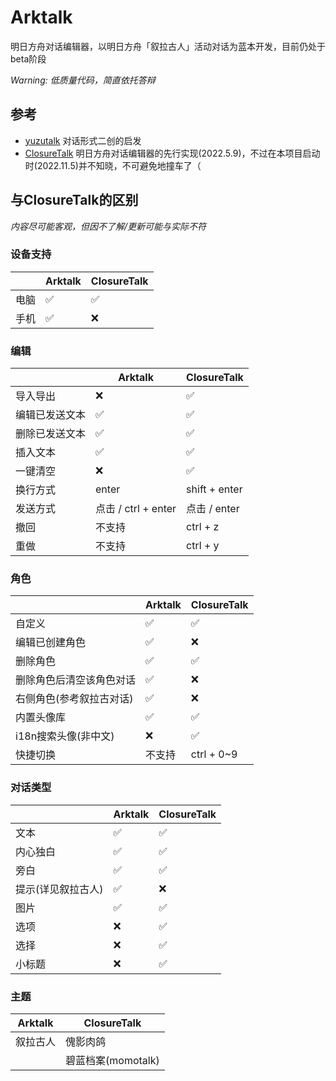 # Arktalk

明日方舟对话编辑器，以明日方舟「叙拉古人」活动对话为蓝本开发，目前仍处于beta阶段  

*Warning: 低质量代码，简直依托答辩*

 ## 参考
 
 - [yuzutalk](https://www.yuzutalk.net/) 对话形式二创的启发
 - [ClosureTalk](https://github.com/ClosureTalk/closure-talk) 明日方舟对话编辑器的先行实现(2022.5.9)，不过在本项目启动时(2022.11.5)并不知晓，不可避免地撞车了（
 
 ## 与ClosureTalk的区别
 
 *内容尽可能客观，但因不了解/更新可能与实际不符* 
 
 
 ### 设备支持
 
 |         | Arktalk | ClosureTalk |
 | ------- | ------- | ----------- |
 | 电脑 | ✅ | ✅ |
 | 手机 | ✅ | ❌ |
 
  ### 编辑
  
 |         | Arktalk | ClosureTalk |
 | ------- | ------- | ----------- |
 | 导入导出 | ❌ | ✅ |
 | 编辑已发送文本 | ✅ | ✅ |
 | 删除已发送文本 | ✅ | ✅ |
 | 插入文本 | ✅ | ✅ |
 | 一键清空 | ❌ | ✅ |
 | 换行方式 | enter | shift + enter |
 | 发送方式 | 点击 / ctrl + enter | 点击 / enter | 
 | 撤回 | 不支持 | ctrl + z |
 | 重做 | 不支持 | ctrl + y |
 
 ### 角色
 
 |         | Arktalk | ClosureTalk |
 | ------- | ------- | ----------- |
 | 自定义 | ✅ | ✅ |
 | 编辑已创建角色 | ✅ | ❌ |
 | 删除角色 | ✅ | ✅ |
 | 删除角色后清空该角色对话 | ✅ | ❌ |
 | 右侧角色(参考叙拉古对话) | ✅ | ❌ |
 | 内置头像库 | ✅ | ✅ |
 | i18n搜索头像(非中文) | ❌ | ✅ |
 | 快捷切换 | 不支持 | ctrl + 0~9 |
 
 ### 对话类型
 
 |         | Arktalk | ClosureTalk |
 | ------- | ------- | ----------- |
 | 文本 | ✅ | ✅ |
 | 内心独白 | ✅ | ✅ |
 | 旁白 | ✅ | ✅ |
 | 提示(详见叙拉古人) | ✅ | ❌ |
 | 图片 | ✅ | ✅ |
 | 选项 | ❌ | ✅ |
 | 选择 | ❌ | ✅ |
 | 小标题 | ❌ | ✅ |
 
 ### 主题
 
 | Arktalk | ClosureTalk |
 | ------- | ----------- |
 | 叙拉古人 | 傀影肉鸽
 | | 碧蓝档案(momotalk) |